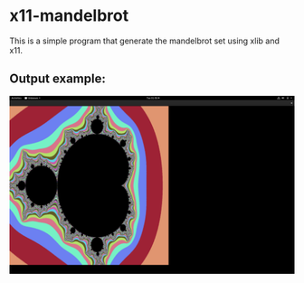 # x11-mandelbrot

This is a simple program that generate the mandelbrot set using xlib and x11.

## Output example: 


![output](sample.png)
